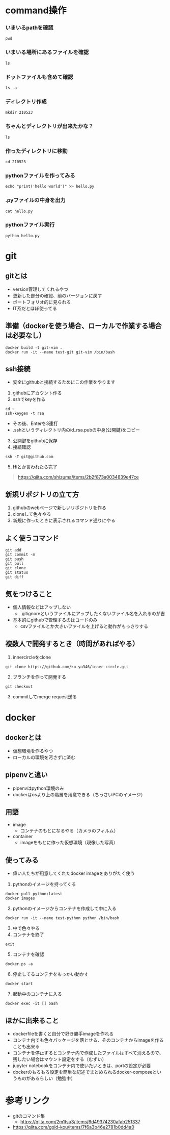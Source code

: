 # command操作

### いまいるpathを確認 
```
pwd
```

### いまいる場所にあるファイルを確認
```
ls
```

### ドットファイルも含めて確認
```
ls -a
```

### ディレクトリ作成
```
mkdir 210523
```

### ちゃんとディレクトリが出来たかな？
```
ls
```

### 作ったディレクトリに移動
```
cd 210523
```

### pythonファイルを作ってみる
```
echo "print('hello world')" >> hello.py
```

### .pyファイルの中身を出力
```
cat hello.py
```

### pythonファイル実行
```
python hello.py
```

# git
## gitとは  
- version管理してくれるやつ  
- 更新した部分の確認、前のバージョンに戻す  
- ポートフォリオ的に見られる  
- IT系だとほぼ使ってる  

## 準備（dockerを使う場合、ローカルで作業する場合は必要なし）

```
docker build -t git-vim .  
docker run -it --name test-git git-vim /bin/bash
```

## ssh接続

- 安全にgithubと接続するためにこの作業をやります

1. githubにアカウント作る  
2. sshでkeyを作る  

```
cd ~
ssh-keygen -t rsa
```

- その後、Enterを3連打
- .sshというディレクトリ内のid_rsa.pubの中身(公開鍵)をコピー

3. 公開鍵をgithubに保存
4. 接続確認

```
ssh -T git@github.com
```

5. Hiとか言われたら完了

> https://qiita.com/shizuma/items/2b2f873a0034839e47ce

## 新規リポジトリの立て方

1. githubのwebページで新しいリポジトリを作る  
2. cloneして色々やる
3. 新規に作ったときに表示されるコマンド通りにやる

## よく使うコマンド

```
git add
git commit -m 
git push
git pull
git clone
git status
git diff
```

## 気をつけること
- 個人情報などはアップしない
    - .gitignoreというファイルにアップしたくないファイル名を入れるのが吉
- 基本的にgithubで管理するのはコードのみ
    - csvファイルとか大きいファイルを上げると動作がもっさりする

## 複数人で開発するとき（時間があればやる）
1. innercircleをclone  

```
git clone https://github.com/ko-ya346/inner-circle.git
```

2. ブランチを作って開発する  

```
git checkout 
```

3. commitしてmerge request送る  

# docker
## dockerとは  
- 仮想環境を作るやつ  
- ローカルの環境を汚さずに済む  

## pipenvと違い
- pipenvはpython環境のみ
- dockerはosより上の階層を用意できる（ちっさいPCのイメージ）

## 用語
- image
    - コンテナのもとになるやる（カメラのフィルム）
- container
    - imageをもとに作った仮想環境（現像した写真）

## 使ってみる
- 偉い人たちが用意してくれたdocker imageをありがたく使う

1. pythonのイメージを持ってくる

```
docker pull python:latest  
docker images
```

2. pythonのイメージからコンテナを作成して中に入る

```
docker run -it --name test-python python /bin/bash  
```

3. 中で色々やる  
4. コンテナを終了

```
exit
```

5. コンテナを確認

```
docker ps -a
```

6. 停止してるコンテナをもっかい動かす

```
docker start 
```

7. 起動中のコンテナに入る

```
docker exec -it [] bash
```

## ほかに出来ること 
- dockerfileを書くと自分で好き勝手imageを作れる
- コンテナ内でも色々パッケージを落とせる、そのコンテナからimageを作ることも出来る
- コンテナを停止するとコンテナ内で作成したファイルはすべて消えるので、残したい場合はマウント設定をする（むずい）
- jupyter notebookをコンテナ内で使いたいときは、portの設定が必要
- dockerのもろもろ設定を簡単な記述でまとめられるdocker-composeというものがあるらしい（勉強中）  

# 参考リンク

- gitのコマンド集
    - https://qiita.com/2m1tsu3/items/6d49374230afab251337
- https://qiita.com/gold-kou/items/7f6a3b46e2781b0dd4a0
